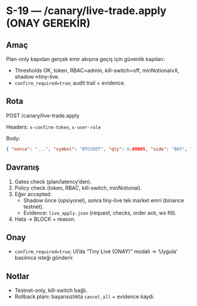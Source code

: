 # S-19 — /canary/live-trade.apply (ONAY GEREKİR)

## Amaç
Plan-only kapıdan gerçek emir akışına geçiş için güvenlik kapıları:
- Thresholds OK, token, RBAC=admin, kill-switch=off, minNotional≥X, shadow→tiny-live.
- `confirm_required=true`; audit trail + evidence.

## Rota
POST /canary/live-trade.apply

Headers: `x-confirm-token`, `x-user-role`

Body:
```json
{ "nonce": "...", "symbol": "BTCUSDT", "qty": 0.00005, "side": "BUY", "allowLive": true }
```

## Davranış
1) Gates check (plan/latency’den).
2) Policy check (token, RBAC, kill-switch, minNotional).
3) Eğer accepted:
   - Shadow önce (opsiyonel), sonra tiny-live tek market emri (binance testnet).
   - Evidence: `live_apply.json` (request, checks, order ack, ws fill).
4) Hata → BLOCK + reason.

## Onay
- `confirm_required=true`; UI’da “Tiny Live (ONAY)” modalı → ‘Uygula’ basılınca isteği gönderir.

## Notlar
- Testnet-only, kill-switch bağlı.
- Rollback planı: başarısızlıkta `cancel_all` + evidence kaydı. 